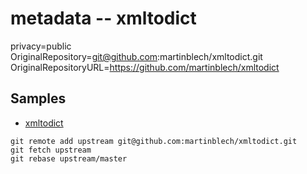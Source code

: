 # metadata -- xmltodict

privacy=public
OriginalRepository=git@github.com:martinblech/xmltodict.git
OriginalRepositoryURL=https://github.com/martinblech/xmltodict

## Samples

- [xmltodict](https://github.com/serrasqueiro/xmltodict)

```
git remote add upstream git@github.com:martinblech/xmltodict.git
git fetch upstream
git rebase upstream/master
```
